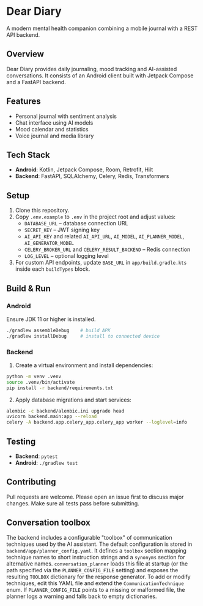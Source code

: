 # Dear Diary

A modern mental health companion combining a mobile journal with a REST API backend.

## Overview

Dear Diary provides daily journaling, mood tracking and AI-assisted conversations. It consists of an Android client built with Jetpack Compose and a FastAPI backend.

## Features

- Personal journal with sentiment analysis
- Chat interface using AI models
- Mood calendar and statistics
- Voice journal and media library

## Tech Stack

- **Android**: Kotlin, Jetpack Compose, Room, Retrofit, Hilt
- **Backend**: FastAPI, SQLAlchemy, Celery, Redis, Transformers

## Setup

1. Clone this repository.
2. Copy `.env.example` to `.env` in the project root and adjust values:
   - `DATABASE_URL` – database connection URL
   - `SECRET_KEY` – JWT signing key
   - `AI_API_KEY` and related `AI_API_URL`, `AI_MODEL`, `AI_PLANNER_MODEL`, `AI_GENERATOR_MODEL`
   - `CELERY_BROKER_URL` and `CELERY_RESULT_BACKEND` – Redis connection
   - `LOG_LEVEL` – optional logging level
3. For custom API endpoints, update `BASE_URL` in `app/build.gradle.kts` inside each `buildTypes` block.

## Build & Run

### Android

Ensure JDK 11 or higher is installed.

```bash
./gradlew assembleDebug    # build APK
./gradlew installDebug     # install to connected device
```

### Backend

1. Create a virtual environment and install dependencies:

```bash
python -m venv .venv
source .venv/bin/activate
pip install -r backend/requirements.txt
```

2. Apply database migrations and start services:

```bash
alembic -c backend/alembic.ini upgrade head
uvicorn backend.main:app --reload
celery -A backend.app.celery_app.celery_app worker --loglevel=info
```

## Testing

- **Backend**: `pytest`
- **Android**: `./gradlew test`

## Contributing

Pull requests are welcome. Please open an issue first to discuss major changes. Make sure all tests pass before submitting.

## Conversation toolbox

The backend includes a configurable "toolbox" of communication techniques used by the
AI assistant. The default configuration is stored in `backend/app/planner_config.yaml`.
It defines a `toolbox` section mapping technique names to short instruction strings
and a `synonyms` section for alternative names. `conversation_planner` loads this file
at startup (or the path specified via the `PLANNER_CONFIG_FILE` setting) and exposes
the resulting `TOOLBOX` dictionary for the response generator. To add or modify
techniques, edit this YAML file and extend the `CommunicationTechnique` enum.
If `PLANNER_CONFIG_FILE` points to a missing or malformed file, the planner
logs a warning and falls back to empty dictionaries.
